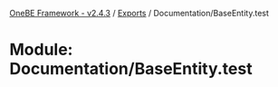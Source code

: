 [OneBE Framework - v2.4.3](../README.md) / [Exports](../modules.md) / Documentation/BaseEntity.test

# Module: Documentation/BaseEntity.test

